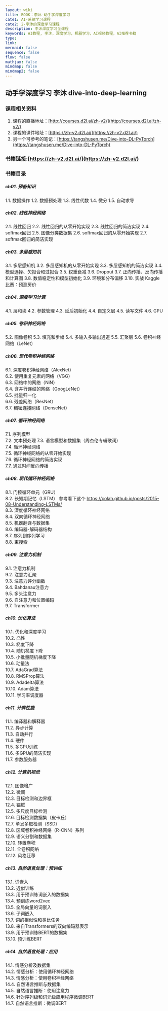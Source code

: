 ```yaml
---
layout: wiki
title: BOOK：李沐-动手学深度学习
cate1: AI-系统学习课程
cate2: 2-李沐的深度学习课程
description: 李沐深度学习全课程
keywords: AI教程, 李沐，深度学习，机器学习，AI视频教程，AI推荐书籍
type:
link:
mermaid: false
sequence: false
flow: false
mathjax: false
mindmap: false
mindmap2: false
---
```


## 动手学深度学习 李沐 dive-into-deep-learning

### 课程相关资料
1. 课程的直播地址：[http://courses.d2l.ai/zh-v2/](http://courses.d2l.ai/zh-v2/)
2. 课程的课件地址：[https://zh-v2.d2l.ai/](https://zh-v2.d2l.ai/)
3. 另一个可参考的笔记：[https://tangshusen.me/Dive-into-DL-PyTorch](https://tangshusen.me/Dive-into-DL-PyTorch)

### 书籍链接:[https://zh-v2.d2l.ai/](https://zh-v2.d2l.ai/)

### 书籍目录
##### ch01. 预备知识
1.1. 数据操作
1.2. 数据预处理
1.3. 线性代数
1.4. 微分
1.5. 自动求导

##### ch02. 线性神经网络
2.1. 线性回归
2.2. 线性回归的从零开始实现
2.3. 线性回归的简洁实现
2.4. softmax回归
2.5. 图像分类数据集
2.6. softmax回归的从零开始实现
2.7. softmax回归的简洁实现

##### ch03. 多层感知机
3.1. 多层感知机
3.2. 多层感知机的从零开始实现
3.3. 多层感知机的简洁实现
3.4. 模型选择、欠拟合和过拟合
3.5. 权重衰减
3.6. Dropout
3.7. 正向传播、反向传播和计算图
3.8. 数值稳定性和模型初始化
3.9. 环境和分布偏移
3.10. 实战 Kaggle 比赛：预测房价

##### ch04. 深度学习计算
4.1. 层和块
4.2. 参数管理
4.3. 延后初始化
4.4. 自定义层
4.5. 读写文件
4.6. GPU

##### ch05. 卷积神经网络
5.2. 图像卷积
5.3. 填充和步幅
5.4. 多输入多输出通道
5.5. 汇聚层
5.6. 卷积神经网络（LeNet）
##### ch06. 现代卷积神经网络  
6.1. 深度卷积神经网络（AlexNet）  
6.2. 使用重复元素的网络（VGG）  
6.3. 网络中的网络（NiN）  
6.4. 含并行连结的网络（GoogLeNet）  
6.5. 批量归一化  
6.6. 残差网络（ResNet）  
6.7. 稠密连接网络（DenseNet） 
##### ch07.  循环神经网络
7.1. 序列模型  
7.2. 文本预处理 
7.3. 语言模型和数据集（周杰伦专辑歌词）  
7.4. 循环神经网络  
7.5. 循环神经网络的从零开始实现  
7.6. 循环神经网络的简洁实现  
7.7. 通过时间反向传播  
##### ch08.  现代循环神经网络  
8.1. 门控循环单元（GRU）    
8.2. 长短期记忆（LSTM）   参考看下这个 https://colah.github.io/posts/2015-08-Understanding-LSTMs/    
8.3. 深度循环神经网络    
8.4. 双向循环神经网络    
8.5. 机器翻译与数据集    
8.6. 编码器-解码器结构  
8.7. 序列到序列学习  
8.8. 束搜索  
##### ch09.  注意力机制  
9.1. 注意力机制    
9.2. 注意力汇聚    
9.3. 注意力评分函数   
9.4. Bahdanau注意力    
9.5. 多头注意力  
9.6. 自注意力和位置编码   
9.7. Transformer  
##### ch10.  优化算法  
10.1. 优化和深度学习  
10.2. 凸性  
10.3. 梯度下降  
10.4. 随机梯度下降  
10.5. 小批量随机梯度下降  
10.6. 动量法    
10.7. AdaGrad算法  
10.8. RMSProp算法  
10.9. Adadelta算法  
10.10. Adam算法  
10.11. 学习率调度器  
##### ch11.  计算性能
11.1. 编译器和解释器   
11.2. 异步计算  
11.3. 自动并行  
11.4. 硬件  
11.5. 多GPU训练  
11.6. 多GPU的简洁实现  
11.7. 参数服务器  
##### ch12.  计算机视觉
12.1. 图像增广  
12.2. 微调  
12.3. 目标检测和边界框  
12.4. 锚框   
12.5. 多尺度目标检测  
12.6. 目标检测数据集（皮卡丘）   
12.7. 单发多框检测（SSD）  
12.8. 区域卷积神经网络（R-CNN）系列  
12.9. 语义分割和数据集  
12.10. 转置卷积  
12.11. 全卷积网络  
12.12. 风格迁移 
##### ch13.  自然语言处理：预训练
13.1. 词嵌入  
13.2. 近似训练  
13.3. 用于预训练词嵌入的数据集  
13.4. 预训练word2vec  
13.5. 全局向量的词嵌入  
13.6. 子词嵌入  
13.7. 词的相似性和类比任务  
13.8. 来自Transformers的双向编码器表示  
13.9. 用于预训练BERT的数据集  
13.10. 预训练BERT  
##### ch14.  自然语言处理：应用
14.1. 情感分析及数据集   
14.2. 情感分析：使用循环神经网络  
14.3. 情感分析：使用卷积神经网络  
14.4. 自然语言推断与数据集  
14.5. 自然语言推断：使用注意力  
14.6. 针对序列级和词元级应用程序微调BERT  
14.7. 自然语言推断：微调BERT  
